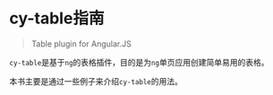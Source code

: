 # cy-table指南

>Table plugin for Angular.JS

`cy-table`是基于`ng`的表格插件，目的是为`ng`单页应用创建简单易用的表格。

本书主要是通过一些例子来介绍`cy-table`的用法。